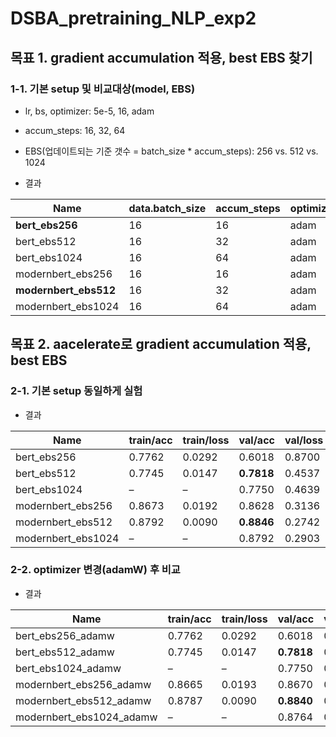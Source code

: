 # DSBA_pretraining_NLP_exp2

## 목표 1. gradient accumulation 적용, best EBS 찾기

### 1-1. 기본 setup 및 비교대상(model, EBS)
  - lr, bs, optimizer: 5e-5, 16, adam
  - accum_steps: 16, 32, 64
  - EBS(업데이트되는 기준 갯수 = batch_size * accum_steps): 256 vs. 512 vs. 1024

- 결과
  
| Name               | data.batch_size | accum_steps | optimizer | lr      | train/acc | train/loss | val/acc | val/loss | test/acc | test/loss |
|--------------------|-----------------|-------------|-----------|---------|-----------|------------|---------|----------|----------|-----------|
| **bert_ebs256**        | 16              | 16          | adam      | 0.00005 | 0.8125    | 0.4442     | 0.7834  | 0.4706   | 0.8590   | 0.3186    |
| bert_ebs512        | 16              | 32          | adam      | 0.00005 | 0.8438    | 0.3463     | 0.8378  | 0.3742   | 0.8582   | 0.3207    |
| bert_ebs1024       | 16              | 64          | adam      | 0.00005 | 0.8906    | 0.2660     | **0.8676**  | 0.3071   | **0.8688**   | 0.3014    |
| modernbert_ebs256  | 16              | 16          | adam      | 0.00005 | 0.9219    | 0.2016     | 0.8962  | 0.2482   | 0.8994   | 0.2460    |
| **modernbert_ebs512**  | 16              | 32          | adam      | 0.00005 | 0.9375    | 0.1574     | **0.9076**  | 0.2249   | **0.9054**   | 0.2308    |
| modernbert_ebs1024 | 16              | 64          | adam      | 0.00005 | 0.9531    | 0.1282     | 0.9050  | 0.2392   | 0.9040   | 0.2420    |


  
## 목표 2. aacelerate로 gradient accumulation 적용, best EBS
### 2-1. 기본 setup 동일하게 실험
- 결과

| Name               | train/acc | train/loss | val/acc | val/loss | test/acc | test/loss |
|--------------------|-----------|------------|---------|----------|----------|-----------|
| bert_ebs256        | 0.7762    | 0.0292     | 0.6018  | 0.8700   | **0.8138**   | 0.4088    |
| bert_ebs512        | 0.7745    | 0.0147     | **0.7818**  | 0.4537   | 0.8122   | 0.4079    |
| bert_ebs1024       | –         | –          | 0.7750  | 0.4639   | 0.7812   | 0.4644    |
| modernbert_ebs256  | 0.8673    | 0.0192     | 0.8628  | 0.3136   | 0.8870   | 0.2716    |
| modernbert_ebs512  | 0.8792    | 0.0090     | **0.8846**  | 0.2742   | **0.8898**   | 0.2702    |
| modernbert_ebs1024 | –         | –          | 0.8792  | 0.2903   | 0.8840   | 0.2881    |

### 2-2. optimizer 변경(adamW) 후 비교

- 결과

| Name                   | train/acc | train/loss | val/acc | val/loss | test/acc | test/loss |
|------------------------|-----------|------------|---------|----------|----------|-----------|
| bert_ebs256_adamw      | 0.7762    | 0.0292     | 0.6018  | 0.8700   | **0.8138**   | 0.4088    |
| bert_ebs512_adamw      | 0.7745    | 0.0147     | **0.7818**  | 0.4537   | 0.8122   | 0.4079    |
| bert_ebs1024_adamw     | –         | –          | 0.7750  | 0.4639   | 0.7812   | 0.4644    |
| modernbert_ebs256_adamw| 0.8665    | 0.0193     | 0.8670  | 0.3032   | 0.8846   | 0.2739    |
| modernbert_ebs512_adamw| 0.8787    | 0.0090     | **0.8840**  | 0.2746   | **0.8884**   | 0.2712    |
| modernbert_ebs1024_adamw| –        | –          | 0.8764  | 0.2942   | 0.8812   | 0.2921    |


